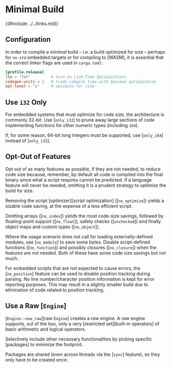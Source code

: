 Minimal Build
=============

{{#include ../../links.md}}

Configuration
-------------

In order to compile a _minimal_ build &ndash; i.e. a build optimized for size &ndash; perhaps for `no-std` embedded targets or for
compiling to [WASM], it is essential that the correct linker flags are used in `cargo.toml`:

```toml
[profile.release]
lto = "fat"         # turn on Link-Time Optimizations
codegen-units = 1   # trade compile time with maximum optimization
opt-level = "z"     # optimize for size
```


Use `i32` Only
--------------

For embedded systems that must optimize for code size, the architecture is commonly 32-bit.
Use [`only_i32`] to prune away large sections of code implementing functions for other numeric types
(including `i64`).

If, for some reason, 64-bit long integers must be supported, use [`only_i64`] instead of [`only_i32`].


Opt-Out of Features
------------------

Opt out of as many features as possible, if they are not needed, to reduce code size because,
remember, by default all code is compiled into the final binary since what a script requires cannot
be predicted. If a language feature will never be needed, omitting it is a prudent strategy to
optimize the build for size.

Removing the script [optimizer][script optimization] ([`no_optimize`]) yields a sizable code saving,
at the expense of a less efficient script.

Omitting arrays ([`no_index`]) yields the most code-size savings, followed by floating-point support
([`no_float`]), safety checks ([`unchecked`]) and finally object maps and custom types ([`no_object`]).

Where the usage scenario does not call for loading externally-defined modules, use [`no_module`] to
save some bytes. Disable script-defined functions ([`no_function`]) and possibly closures
([`no_closure`]) when the features are not needed. Both of these have some code size savings but not much.

For embedded scripts that are not expected to cause errors, the [`no_position`] feature can be used
to disable position tracking during parsing. No line number/character position information is kept
for error reporting purposes. This may result in a slightly smaller build due to elimination of code
related to position tracking.


Use a Raw [`Engine`]
-------------------

[`Engine::new_raw`][raw `Engine`] creates a _raw_ engine. A _raw_ engine supports, out of the box,
only a very [restricted set][built-in operators] of basic arithmetic and logical operators.

Selectively include other necessary functionalities by picking specific [packages] to minimize the footprint.

Packages are shared (even across threads via the [`sync`] feature), so they only have to be created once.
